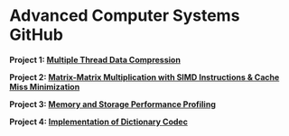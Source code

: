 # Advanced Computer Systems GitHub
**Project 1: [Multiple Thread Data Compression](https://github.com/B3ngu1N/AdvCompSys/tree/main/Project1)**

**Project 2: [Matrix-Matrix Multiplication with SIMD Instructions & Cache Miss Minimization](https://github.com/B3ngu1N/AdvCompSys/tree/main/Project2)**

**Project 3: [Memory and Storage Performance Profiling](https://github.com/B3ngu1N/AdvCompSys/tree/main/Project3)**

**Project 4: [Implementation of Dictionary Codec](https://github.com/B3ngu1N/AdvCompSys/tree/main/Project4)**
